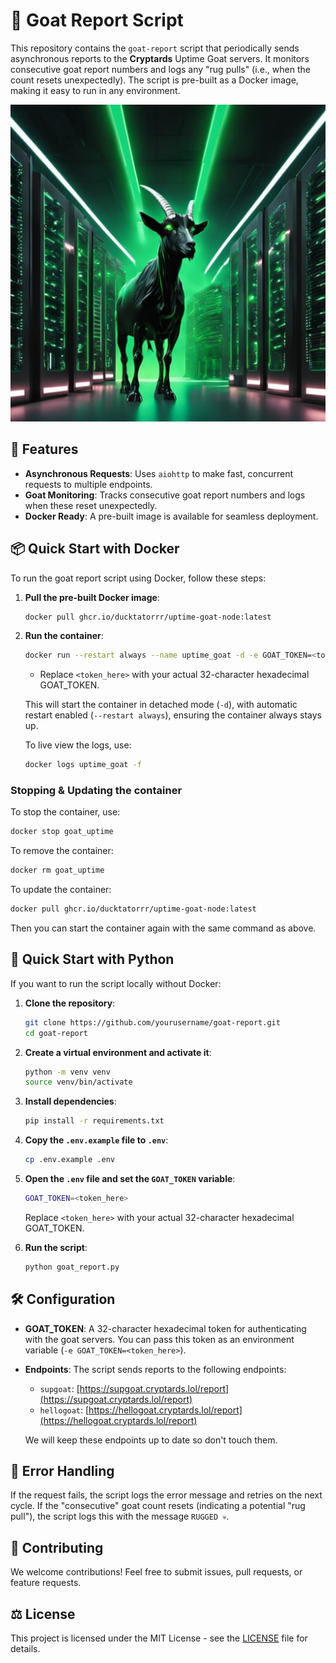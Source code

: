 # 🐐 Goat Report Script

This repository contains the `goat-report` script that periodically sends asynchronous reports to the **Cryptards** Uptime Goat servers. It monitors consecutive goat report numbers and logs any "rug pulls" (i.e., when the count resets unexpectedly). The script is pre-built as a Docker image, making it easy to run in any environment.

![Uptime Goat](assets/goattime.jpg)

## 🚀 Features

- **Asynchronous Requests**: Uses `aiohttp` to make fast, concurrent requests to multiple endpoints.
- **Goat Monitoring**: Tracks consecutive goat report numbers and logs when these reset unexpectedly.
- **Docker Ready**: A pre-built image is available for seamless deployment.

## 📦 Quick Start with Docker

To run the goat report script using Docker, follow these steps:

1. **Pull the pre-built Docker image**:

   ```bash
   docker pull ghcr.io/ducktatorrr/uptime-goat-node:latest
   ```

2. **Run the container**:

   ```bash
   docker run --restart always --name uptime_goat -d -e GOAT_TOKEN=<token_here> ghcr.io/ducktatorrr/uptime-goat-node:latest
   ```

   - Replace `<token_here>` with your actual 32-character hexadecimal GOAT_TOKEN.

   This will start the container in detached mode (`-d`), with automatic restart enabled (`--restart always`), ensuring the container always stays up.

   To live view the logs, use:

   ```bash
   docker logs uptime_goat -f
   ```

### Stopping & Updating the container

To stop the container, use:

```bash
docker stop goat_uptime
```

To remove the container:

```bash
docker rm goat_uptime
```

To update the container:

```bash
docker pull ghcr.io/ducktatorrr/uptime-goat-node:latest
```

Then you can start the container again with the same command as above.

## 🐍 Quick Start with Python

If you want to run the script locally without Docker:

1. **Clone the repository**:

   ```bash
   git clone https://github.com/yourusername/goat-report.git
   cd goat-report
   ```

2. **Create a virtual environment and activate it**:

   ```bash
   python -m venv venv
   source venv/bin/activate
   ```

3. **Install dependencies**:

   ```bash
   pip install -r requirements.txt
   ```

4. **Copy the `.env.example` file to `.env`**:

   ```bash
   cp .env.example .env
   ```

5. **Open the `.env` file and set the `GOAT_TOKEN` variable**:

   ```bash
   GOAT_TOKEN=<token_here>
   ```

   Replace `<token_here>` with your actual 32-character hexadecimal GOAT_TOKEN.

6. **Run the script**:
   ```bash
   python goat_report.py
   ```

## 🛠 Configuration

- **GOAT_TOKEN**: A 32-character hexadecimal token for authenticating with the goat servers. You can pass this token as an environment variable (`-e GOAT_TOKEN=<token_here>`).

- **Endpoints**: The script sends reports to the following endpoints:

  - `supgoat`: [https://supgoat.cryptards.lol/report](https://supgoat.cryptards.lol/report)
  - `hellogoat`: [https://hellogoat.cryptards.lol/report](https://hellogoat.cryptards.lol/report)

  We will keep these endpoints up to date so don't touch them.

## 🐛 Error Handling

If the request fails, the script logs the error message and retries on the next cycle. If the "consecutive" goat count resets (indicating a potential "rug pull"), the script logs this with the message `RUGGED 💀`.

## 🎉 Contributing

We welcome contributions! Feel free to submit issues, pull requests, or feature requests.

## ⚖️ License

This project is licensed under the MIT License - see the [LICENSE](LICENSE) file for details.
